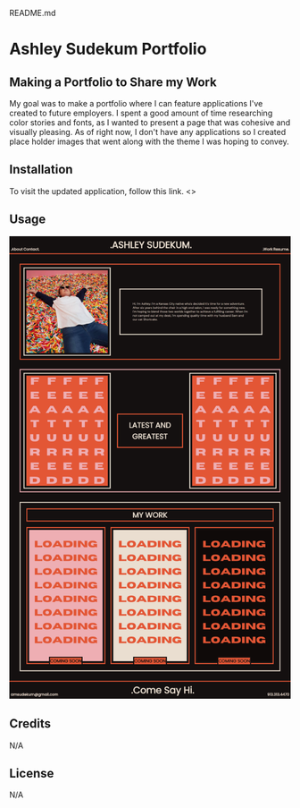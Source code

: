 README.md

# Ashley Sudekum Portfolio 
 
## Making a Portfolio to Share my Work
 
 My goal was to make a portfolio where I can feature applications I've created to future employers. I spent a good amount of time researching color stories and fonts, as I wanted to present a page that was cohesive and visually pleasing. As of right now, I don't have any applications so I created place holder images that went along with the theme I was hoping to convey. 
 
## Installation
 
To visit the updated application, follow this link.
 <>
 
## Usage
 
![Ashley Sudekum Portfolio](assets/images/Portfolio%20Screenshot.png)
    
## Credits
 N/A
 
## License
N/A
